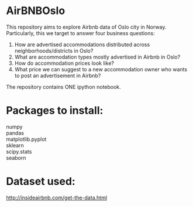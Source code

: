 # AirBNBOslo
This repository aims to explore Airbnb data of Oslo city in Norway.  
Particularly, this we target to answer four business questions:  
1. How are advertised accommodations distributed across neighborhoods/districts in Oslo?
2. What are accommodation types mostly advertised in Airbnb in Oslo?
3. How do accommodation prices look like?
4. What price we can suggest to a new accommodation owner who wants to post an advertisement in Airbnb?


The repository contains ONE ipython notebook.

# Packages to install:

numpy  
pandas  
matplotlib.pyplot  
sklearn  
scipy.stats  
seaborn

# Dataset used:  
http://insideairbnb.com/get-the-data.html

